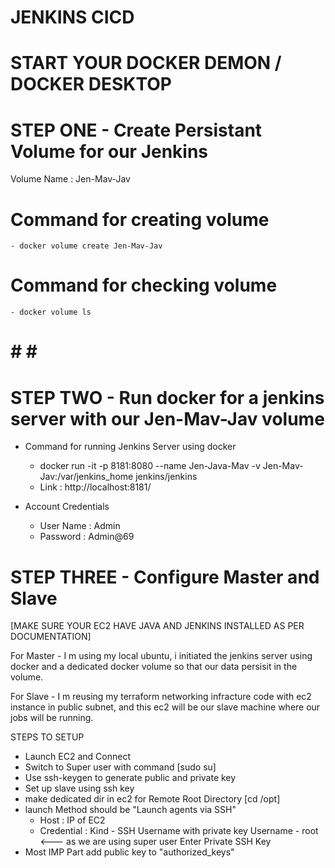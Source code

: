 # JENKINS CICD
# START YOUR DOCKER DEMON / DOCKER DESKTOP


# STEP ONE - Create Persistant Volume for our Jenkins
Volume Name : Jen-Mav-Jav

# Command for creating volume
    - docker volume create Jen-Mav-Jav
# Command for checking volume
    - docker volume ls 

# # # #

# STEP TWO - Run docker for a jenkins server with our Jen-Mav-Jav volume
- Command for running Jenkins Server using docker
    - docker run -it -p 8181:8080 --name Jen-Java-Mav -v Jen-Mav-Jav:/var/jenkins_home jenkins/jenkins 
    - Link : http://localhost:8181/

- Account Credentials
    - User Name : Admin
    - Password  : Admin@69

# STEP THREE - Configure Master and Slave
[MAKE SURE YOUR EC2 HAVE JAVA AND JENKINS INSTALLED AS PER DOCUMENTATION]

For Master -
I m using my local ubuntu, i initiated the jenkins server using docker and 
a dedicated docker volume so that our data persisit in the volume.

For Slave -
I m reusing my terraform networking infracture code with ec2 instance in public subnet, and
this ec2 will be our slave machine where our jobs will be running.

STEPS TO SETUP
- Launch EC2 and Connect
- Switch to Super user with command [sudo su]
- Use ssh-keygen to generate public and private key
- Set up slave using ssh key
- make dedicated dir in ec2 for Remote Root Directory [cd /opt]
- launch Method should be "Launch agents via SSH"
    - Host : IP of EC2   
    - Credential : Kind - SSH Username with private key
                   Username - root    <--- as we are using super user
                   Enter Private SSH Key
- Most IMP Part add public key to "authorized_keys"